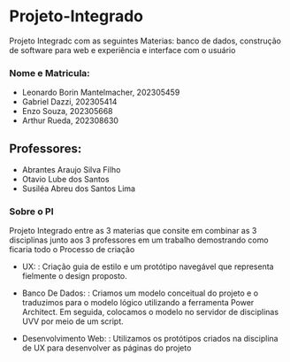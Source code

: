 # Projeto-Integrado
Projeto Integradc com as seguintes Materias: banco de dados, construção de software para web e experiência e interface com o usuário

### Nome e Matricula:
- Leonardo Borin Mantelmacher, 202305459
- Gabriel Dazzi, 202305414
- Enzo Souza, 202305668
- Arthur Rueda, 202308630

## Professores:
- Abrantes Araujo Silva Filho
- Otavio Lube dos Santos
- Susiléa Abreu dos Santos Lima


### Sobre o PI
Projeto Integrado entre as 3 materias que consite em combinar as 3 disciplinas junto aos 3 professores em um trabalho demostrando como ficaria todo o Processo de criação

- UX:
  : Criação guia de estilo e um protótipo navegável que representa fielmente o design proposto.

- Banco De Dados:
  : Criamos um modelo conceitual do projeto e o traduzimos para o modelo lógico utilizando a ferramenta Power Architect. Em seguida, colocamos o modelo no servidor de disciplinas UVV por meio de um script.

- Desenvolvimento Web:
: Utilizamos os protótipos criados na disciplina de UX para desenvolver as páginas do projeto






